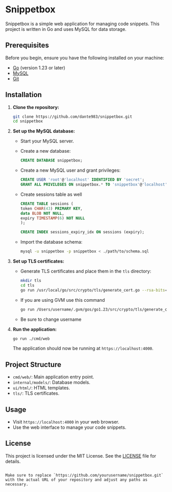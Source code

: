 # Snippetbox

Snippetbox is a simple web application for managing code snippets. This project is written in Go and uses MySQL for data storage.

## Prerequisites

Before you begin, ensure you have the following installed on your machine:

- [Go](https://golang.org/doc/install) (version 1.23 or later)
- [MySQL](https://dev.mysql.com/downloads/mysql/)
- [Git](https://git-scm.com/)

## Installation

1. **Clone the repository:**

    ```sh
    git clone https://github.com/dante983/snippetbox.git
    cd snippetbox
    ```

2. **Set up the MySQL database:**

    - Start your MySQL server.
    - Create a new database:

      ```sql
      CREATE DATABASE snippetbox;
      ```

    - Create a new MySQL user and grant privileges:

      ```sql
      CREATE USER 'root'@'localhost' IDENTIFIED BY 'secret';
      GRANT ALL PRIVILEGES ON snippetbox.* TO 'snippetbox'@'localhost';
      ```
    - Create sessions table as well
      
      ```sql
      CREATE TABLE sessions (
      token CHAR(43) PRIMARY KEY,
      data BLOB NOT NULL,
      expiry TIMESTAMP(6) NOT NULL
      );

      CREATE INDEX sessions_expiry_idx ON sessions (expiry);
      ```
    - Import the database schema:

      ```sh
      mysql -u snippetbox -p snippetbox < ./path/to/schema.sql
      ```

3. **Set up TLS certificates:**

    - Generate TLS certificates and place them in the `tls` directory:

      ```sh
      mkdir tls
      cd tls
      go run /usr/local/go/src/crypto/tls/generate_cert.go --rsa-bits=2048 --host=localhost
      ```
      
    - If you are using GVM use this command

      ```sh
      go run /Users/username/.gvm/gos/go1.23/src/crypto/tls/generate_cert.go --rsa-bits=2048 --host=localhost
      ```

    - Be sure to change username

5. **Run the application:**

    ```sh
    go run ./cmd/web
    ```

    The application should now be running at `https://localhost:4000`.

## Project Structure

- `cmd/web/`: Main application entry point.
- `internal/models/`: Database models.
- `ui/html/`: HTML templates.
- `tls/`: TLS certificates.

## Usage

- Visit `https://localhost:4000` in your web browser.
- Use the web interface to manage your code snippets.

## License

This project is licensed under the MIT License. See the [LICENSE](LICENSE) file for details.
```

Make sure to replace `https://github.com/yourusername/snippetbox.git` with the actual URL of your repository and adjust any paths as necessary.
